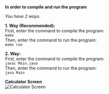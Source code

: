 **In order to compile and run the program**     
    
*You have 2 ways.*    

**1. Way (Recommended):**  
First, enter the command to compile the program:  
```make```  
Then, enter the command to run the program:  
```make run```  

**2. Way:**   
First, enter the command to compile the program:  
```javac Main.java```    
Then, enter the command to run the program:  
```java Main```  


**Calculator Screen**  
![Calculator Screen](./doc/screen.png)  

